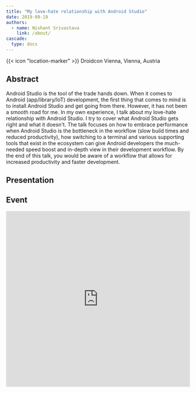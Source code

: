 ```yaml
---
title: "My love-hate relationship with Android Studio"
date: 2019-09-19
authors:
  - name: Nishant Srivastava
    link: /about/
cascade:
  type: docs
---
```


{{< icon "location-marker" >}} Droidcon Vienna, Vienna, Austria

<!--more-->

## Abstract

Android Studio is the tool of the trade hands down. When it comes to Android (app/library/IoT) development, the first thing that comes to mind is to install Android Studio and get going from there. However, it has not been a smooth road for me. In my own experience, I talk about my love-hate relationship with Android Studio. I try to cover what Android Studio gets right and what it doesn't. The talk focuses on how to embrace performance when Android Studio is the bottleneck in the workflow (slow build times and reduced productivity), how switching to a terminal and various supporting tools that exist in the ecosystem can give Android developers the much-needed speed boost and in-depth view in their development workflow. By the end of this talk, you would be aware of a workflow that allows for increased productivity and faster development.

## Presentation

<script async class="speakerdeck-embed" data-id="8f78b1e5882140698f63d7ab6610f576" data-ratio="1.77777777777778" src="//speakerdeck.com/assets/embed.js"></script>

## Event

<iframe src="https://web.archive.org/web/20190921195636/https://droidcon.at/schedule/#session-108" frameborder="0" width="100%" height="480" allowfullscreen="true" mozallowfullscreen="true" webkitallowfullscreen="true"></iframe>
